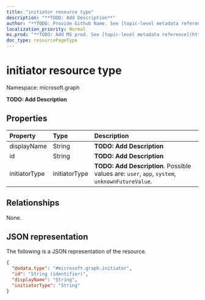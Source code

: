 ```yaml
---
title: "initiator resource type"
description: "**TODO: Add Description**"
author: "**TODO: Provide Github Name. See [topic-level metadata reference](https://msgo.azurewebsites.net/add/document/guidelines/metadata.html#topic-level-metadata)**"
localization_priority: Normal
ms.prod: "**TODO: Add MS prod. See [topic-level metadata reference](https://msgo.azurewebsites.net/add/document/guidelines/metadata.html#topic-level-metadata)**"
doc_type: resourcePageType
---
```


# initiator resource type


Namespace: microsoft.graph

**TODO: Add Description**

## Properties
|Property|Type|Description|
|:---|:---|:---|
|displayName|String|**TODO: Add Description**|
|id|String|**TODO: Add Description**|
|initiatorType|initiatorType|**TODO: Add Description**. Possible values are: `user`, `app`, `system`, `unknownFutureValue`.|

## Relationships
None.

## JSON representation
The following is a JSON representation of the resource.
<!-- {
  "blockType": "resource",
  "@odata.type": "microsoft.graph.initiator"
}
-->
``` json
{
  "@odata.type": "#microsoft.graph.initiator",
  "id": "String (identifier)",
  "displayName": "String",
  "initiatorType": "String"
}
```

